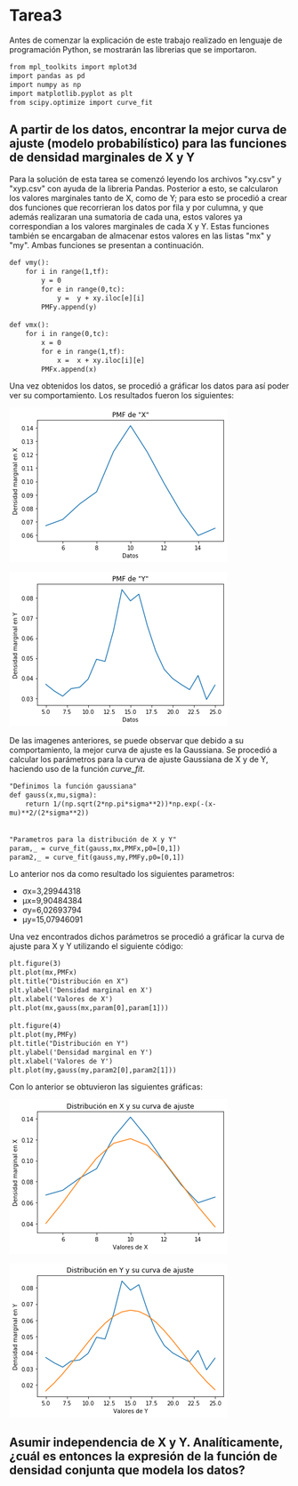# Tarea3
Antes de comenzar la explicación de este trabajo realizado en lenguaje de programación Python, se mostrarán las librerias que se importaron.
```
from mpl_toolkits import mplot3d
import pandas as pd
import numpy as np
import matplotlib.pyplot as plt
from scipy.optimize import curve_fit
```

## A partir de los datos, encontrar la mejor curva de ajuste (modelo probabilístico) para las funciones de densidad marginales de X y Y

Para la solución de esta tarea se comenzó leyendo los archivos "xy.csv" y "xyp.csv" con ayuda de la libreria Pandas. Posterior a esto, se calcularon los valores marginales tanto de X, como de Y; para esto se procedió a crear dos funciones que recorrieran los datos por fila y por culumna, y que además realizaran una sumatoria de cada una, estos valores ya correspondian a los valores marginales de cada X y Y. Estas funciones también se encargaban de almacenar estos valores en las listas "mx" y "my". Ambas funciones se presentan a continuación.

```
def vmy():
    for i in range(1,tf):  
        y = 0
        for e in range(0,tc):
            y =  y + xy.iloc[e][i]
        PMFy.append(y)

def vmx():
    for i in range(0,tc):  
        x = 0
        for e in range(1,tf):
            x =  x + xy.iloc[i][e]
        PMFx.append(x)
```

Una vez obtenidos los datos, se procedió a gráficar los datos para así poder ver su comportamiento. Los resultados fueron los siguientes:

![alt text](https://github.com/luisgm98/Tarea3/blob/master/PMFx.png)

![alt text](https://github.com/luisgm98/Tarea3/blob/master/PMFy.png)

De las imagenes anteriores, se puede observar que debido a su comportamiento, la mejor curva de ajuste es la Gaussiana. Se procedió a calcular los parámetros para la curva de ajuste Gaussiana de X y de Y, haciendo uso de la función _curve_fit_.

```
"Definimos la función gaussiana"
def gauss(x,mu,sigma):
    return 1/(np.sqrt(2*np.pi*sigma**2))*np.exp(-(x-mu)**2/(2*sigma**2))
    

"Parametros para la distribución de X y Y"
param,_ = curve_fit(gauss,mx,PMFx,p0=[0,1])
param2,_ = curve_fit(gauss,my,PMFy,p0=[0,1])
```

Lo anterior nos da como resultado los siguientes parametros:
- σx=3,29944318
- μx=9,90484384
- σy=6,02693794
- μy=15,07946091

Una vez encontrados dichos parámetros se procedió a gráficar la curva de ajuste para X y Y utilizando el siguiente código:

```
plt.figure(3)
plt.plot(mx,PMFx)
plt.title("Distribución en X")
plt.ylabel('Densidad marginal en X')
plt.xlabel('Valores de X')
plt.plot(mx,gauss(mx,param[0],param[1]))

plt.figure(4)
plt.plot(my,PMFy)
plt.title("Distribución en Y")
plt.ylabel('Densidad marginal en Y')
plt.xlabel('Valores de Y')
plt.plot(my,gauss(my,param2[0],param2[1]))
```

Con lo anterior se obtuvieron las siguientes gráficas:

![alt text](https://github.com/luisgm98/Tarea3/blob/master/AjusteX.png)

![alt text](https://github.com/luisgm98/Tarea3/blob/master/AjusteY.png)


##  Asumir independencia de X y Y. Analíticamente, ¿cuál es entonces la expresión de la función de densidad conjunta que modela los datos?


